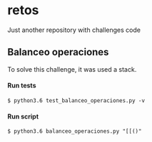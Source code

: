 # retos
Just another repository with challenges code

## Balanceo operaciones
To solve this challenge, it was used a stack.
#### Run tests
```
$ python3.6 test_balanceo_operaciones.py -v
```
#### Run script
```
$ python3.6 balanceo_operaciones.py "[[()"
```
